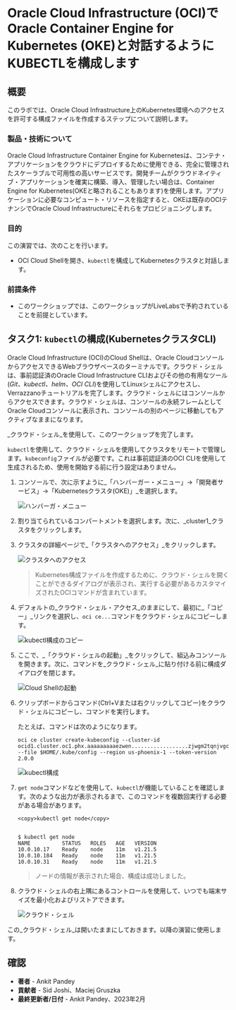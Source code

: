# Oracle Cloud Infrastructure (OCI)でOracle Container Engine for Kubernetes (OKE)と対話するようにKUBECTLを構成します

## 概要

このラボでは、Oracle Cloud Infrastructure上のKubernetes環境へのアクセスを許可する構成ファイルを作成するステップについて説明します。

### 製品・技術について

Oracle Cloud Infrastructure Container Engine for Kubernetesは、コンテナ・アプリケーションをクラウドにデプロイするために使用できる、完全に管理されたスケーラブルで可用性の高いサービスです。開発チームがクラウドネイティブ・アプリケーションを確実に構築、導入、管理したい場合は、Container Engine for Kubernetes(OKEと略されることもあります)を使用します。アプリケーションに必要なコンピュート・リソースを指定すると、OKEは既存のOCIテナンシでOracle Cloud Infrastructureにそれらをプロビジョニングします。

### 目的

この演習では、次のことを行います。

*   OCI Cloud Shellを開き、`kubectl`を構成してKubernetesクラスタと対話します。

### 前提条件

*   このワークショップでは、このワークショップがLiveLabsで予約されていることを前提としています。

## タスク1: `kubectl`の構成(KubernetesクラスタCLI)

Oracle Cloud Infrastructure (OCI)のCloud Shellは、Oracle CloudコンソールからアクセスできるWebブラウザベースのターミナルです。クラウド・シェルは、事前認証済のOracle Cloud Infrastructure CLIおよびその他の有用なツール(_Git、kubectl、helm、OCI CLI_)を使用してLinuxシェルにアクセスし、Verrazzanoチュートリアルを完了します。クラウド・シェルにはコンソールからアクセスできます。クラウド・シェルは、コンソールの永続フレームとしてOracle Cloudコンソールに表示され、コンソールの別のページに移動してもアクティブなままになります。

_クラウド・シェル_を使用して、このワークショップを完了します。

`kubectl`を使用して、クラウド・シェルを使用してクラスタをリモートで管理します。`kubeconfig`ファイルが必要です。これは事前認証済のOCI CLIを使用して生成されるため、使用を開始する前に行う設定はありません。

1.  コンソールで、次に示すように_「ハンバーガー・メニュー」→「開発者サービス」→「Kubernetesクラスタ(OKE)」_を選択します。
    
    ![ハンバーガ・メニュー](../setup-oke-ocishell/images/hamburgermenu.png " ")
    
2.  割り当てられているコンパートメントを選択します。次に、_cluster1_クラスタをクリックします。
    
3.  クラスタの詳細ページで_「クラスタへのアクセス」_をクリックします。
    
    ![クラスタへのアクセス](../setup-oke-ocishell/images/accesscluster.png " ")
    
    > Kubernetes構成ファイルを作成するために、クラウド・シェルを開くことができるダイアログが表示され、実行する必要があるカスタマイズされたOCIコマンドが含まれています。
    
4.  デフォルトの_クラウド・シェル・アクセス_のままにして、最初に_「コピー」_リンクを選択し、`oci ce...`コマンドをクラウド・シェルにコピーします。
    
    ![kubectl構成のコピー](../setup-oke-ocishell/images/copyconfig.png " ")
    
5.  ここで、_「クラウド・シェルの起動」_をクリックして、組込みコンソールを開きます。次に、コマンドを_クラウド・シェル_に貼り付ける前に構成ダイアログを閉じます。
    
    ![Cloud Shellの起動](../setup-oke-ocishell/images/launchcloudshell.png " ")
    
6.  クリップボードからコマンド(Ctrl+Vまたは右クリックしてコピー)をクラウド・シェルにコピーし、コマンドを実行します。
    
    たとえば、コマンドは次のようになります。
    
        oci ce cluster create-kubeconfig --cluster-id ocid1.cluster.oc1.phx.aaaaaaaaaezwen..................zjwgm2tqnjvgc2dey3emnsd --file $HOME/.kube/config --region us-phoenix-1 --token-version 2.0.0
        
    
    ![kubectl構成](../setup-oke-ocishell/images/kubeconfig.png " ")
    
7.  `get node`コマンドなどを使用して、`kubectl`が機能していることを確認します。次のような出力が表示されるまで、このコマンドを複数回実行する必要がある場合があります。
    
        <copy>kubectl get node</copy>
        
    
        $ kubectl get node
        NAME          STATUS   ROLES   AGE   VERSION
        10.0.10.17    Ready    node    11m   v1.21.5
        10.0.10.184   Ready    node    11m   v1.21.5
        10.0.10.31    Ready    node    11m   v1.21.5
        
    
    > ノードの情報が表示された場合、構成は成功しました。
    
8.  クラウド・シェルの右上隅にあるコントロールを使用して、いつでも端末サイズを最小化およびリストアできます。
    
    ![クラウド・シェル](../setup-oke-ocishell/images/cloudshell.png " ")
    

この_クラウド・シェル_は開いたままにしておきます。以降の演習に使用します。

## 確認

*   **著者** - Ankit Pandey
*   **貢献者** - Sid Joshi、Maciej Gruszka
*   **最終更新者/日付** - Ankit Pandey、2023年2月